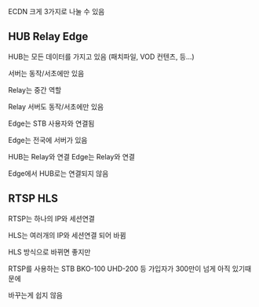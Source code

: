 ECDN 크게 3가지로 나눌 수 있음

HUB Relay Edge
----------------------


HUB는 모든 데이터를 가지고 있음 (패치파일, VOD 컨텐츠, 등...)

서버는 동작/서초에만 있음

Relay는 중간 역할

Relay 서버도 동작/서초에만 있음

Edge는 STB 사용자와 연결됨

Edge는 전국에 서버가 있음

HUB는 Relay와 연결 Edge는 Relay와 연결

Edge에서 HUB로는 연결되지 않음




RTSP HLS
-------------
RTSP는 하나의 IP와 세션연결

HLS는 여러개의 IP와 세션연결 되어 바뀜

HLS 방식으로 바뀌면 좋지만

RTSP를 사용하는 STB BKO-100 UHD-200 등 가입자가 300만이 넘게 아직 있기때문에

바꾸는게 쉽지 않음
